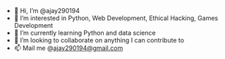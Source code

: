 - 👋 Hi, I’m @ajay290194
- 👀 I’m interested in Python, Web Development, Ethical Hacking, Games Development
- 🌱 I’m currently learning Python and data science
- 💞️ I’m looking to collaborate on anything I can contribute to
- 📫 Mail me @ajay290194@gmail.com

<!---
ajay290194/ajay290194 is a ✨ special ✨ repository because its `README.md` (this file) appears on your GitHub profile.
You can click the Preview link to take a look at your changes.
--->
